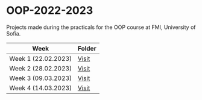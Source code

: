 # OOP-2022-2023
Projects made during the practicals for the OOP course at FMI, University of Sofia.

| Week  | Folder |
| ------------- | ------------- |
| Week 1 (22.02.2023)  | [Visit](https://github.com/NadyaRadeva/OOP-2022-2023/tree/main/Week%201%20(20.02.2023%20-%2026.02.2023))  |
| Week 2 (28.02.2023)  | [Visit](https://github.com/NadyaRadeva/OOP-2022-2023/tree/main/Week%202%20(27.02.2022%20-%2003.03.2023))  |
| Week 3 (09.03.2023)  | [Visit](https://github.com/NadyaRadeva/OOP-2022-2023/tree/main/Week%203%20(06.03.2023%20-%2012.03.2023))  |
| Week 4 (14.03.2023)  | [Visit](https://github.com/NadyaRadeva/OOP-2022-2023/tree/main/Week%204%20(13.03.2023%20-%2019.03.2023))  |
